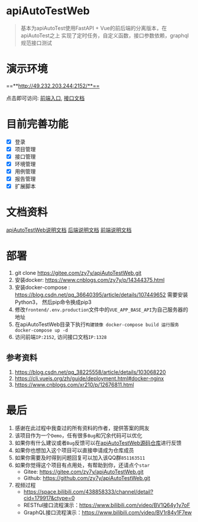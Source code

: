 # apiAutoTestWeb
> 基本为apiAutoTest使用FastAPI + Vue的前后端的分离版本，在apiAutoTest之上
> 实现了定时任务，自定义函数，接口参数依赖，graphql规范接口测试
# 演示环境
==**http://49.232.203.244:2152/**==

点击即可访问: [前端入口](http://49.232.203.244:2152/), [接口文档](http://49.232.203.244:1338/docs)
# 目前完善功能
- [x] 登录
- [x] 项目管理
- [x] 接口管理
- [x] 环境管理
- [x] 用例管理
- [x] 报告管理
- [x] 扩展脚本

# 文档资料
[apiAutoTestWeb说明文档](backend/apiAutoTestWeb使用说明.md)
[后端说明文档](backend/readme.md)
[前端说明文档](frontend/README.md)


# 部署
1. git clone https://gitee.com/zy7y/apiAutoTestWeb.git
2. 安装docker: https://www.cnblogs.com/zy7y/p/14344375.html
3. 安装docker-compose : https://blog.csdn.net/qq_36640395/article/details/107449652 需要安装Python3， 然后pip命令换成pip3
4. 修改`frontend/.env.production`文件中的`VUE_APP_BASE_API`为自己服务器的地址
5. 在apiAutoTestWeb目录下执行`构建镜像 docker-compose build 运行服务 docker-compose up -d`
6. 访问前端`IP:2152`, 访问接口文档`IP:1328`
## 参考资料
1. https://blog.csdn.net/qq_38225558/article/details/103068220
2. https://cli.vuejs.org/zh/guide/deployment.html#docker-nginx
3. https://www.cnblogs.com/xr210/p/12676811.html
# 最后

1. 感谢在此过程中我查过的所有资料的作者，提供答案的网友
2. 该项目作为一个`Demo`，任有很多`Bug`和冗余代码可以优化
3. 如果你有什么建议或者`Bug`反馈可以在[apiAutoTestWeb源码仓库](https://gitee.com/zy7y/apiAutoTestWeb.git)进行反馈
4. 如果你也想加入这个项目可以直接申请成为仓库成员
5. 如果你需要及时得到问题回复可以加入该QQ群`851163511`
6. 如果你觉得这个项目有点用处，有帮助到你，还请点个`star`
   - Gitee: https://gitee.com/zy7y/apiAutoTestWeb.git
   - Github: https://github.com/zy7y/apiAutoTestWeb.git
7. 视频过程
   - https://space.bilibili.com/438858333/channel/detail?cid=179917&ctype=0
   - RESTful接口流程演示：https://www.bilibili.com/video/BV1Q64y1y7oF
   - GraphQL接口流程演示：https://www.bilibili.com/video/BV1r84y1F7ew
